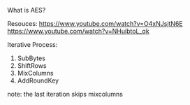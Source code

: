 What is AES?

Resouces: 
https://www.youtube.com/watch?v=O4xNJsjtN6E
https://www.youtube.com/watch?v=NHuibtoL_qk


Iterative Process: 
1) SubBytes
2) ShiftRows
3) MixColumns
4) AddRoundKey

note: the last iteration skips mixcolumns
